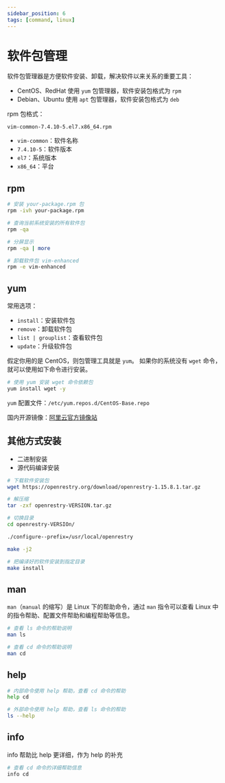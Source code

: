 ```yaml
---
sidebar_position: 6
tags: [command, linux]
---
```


# 软件包管理

软件包管理器是方便软件安装、卸载，解决软件以来关系的重要工具：

- CentOS、RedHat 使用 `yum` 包管理器，软件安装包格式为 `rpm`
- Debian、Ubuntu 使用 `apt` 包管理器，软件安装包格式为 `deb`

rpm 包格式：

```
vim-common-7.4.10-5.el7.x86_64.rpm
```

- `vim-common`：软件名称
- `7.4.10-5`：软件版本
- `el7`：系统版本
- `x86_64`：平台

## rpm

```bash
# 安装 your-package.rpm 包
rpm -ivh your-package.rpm

# 查询当前系统安装的所有软件包
rpm -qa

# 分屏显示
rpm -qa | more

# 卸载软件包 vim-enhanced
rpm -e vim-enhanced
```

## yum

常用选项：

- `install`：安装软件包
- `remove`：卸载软件包
- `list | grouplist`：查看软件包
- `update`：升级软件包

假定你用的是 CentOS，则包管理工具就是 `yum`。
如果你的系统没有 `wget` 命令，就可以使用如下命令进行安装。

```bash
# 使用 yum 安装 wget 命令依赖包
yum install wget -y
```

`yum` 配置文件：`/etc/yum.repos.d/CentOS-Base.repo`

国内开源镜像：[阿里云官方镜像站](https://developer.aliyun.com/mirror/)

## 其他方式安装

- 二进制安装
- 源代码编译安装

```bash
# 下载软件安装包
wget https://openrestry.org/download/openrestry-1.15.8.1.tar.gz

# 解压缩
tar -zxf openrestry-VERSION.tar.gz

# 切换目录
cd openrestry-VERSIOn/

./configure--prefix=/usr/local/openrestry

make -j2

# 把编译好的软件安装到指定目录
make install
```

## man

`man`（`manual` 的缩写）是 Linux 下的帮助命令，通过 `man` 指令可以查看 Linux 中的指令帮助、配置文件帮助和编程帮助等信息。

```bash
# 查看 ls 命令的帮助说明
man ls

# 查看 cd 命令的帮助说明
man cd
```

## help

```bash
# 内部命令使用 help 帮助，查看 cd 命令的帮助
help cd

# 外部命令使用 help 帮助，查看 ls 命令的帮助
ls --help
```

## info

info 帮助比 help 更详细，作为 help 的补充

```bash
# 查看 cd 命令的详细帮助信息
info cd
```
